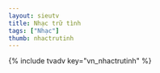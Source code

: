 ```yaml
---
layout: sieutv
title: Nhạc trữ tình
tags: ["Nhạc"]
thumb: nhactrutinh
---
```

{% include tvadv key="vn_nhactrutinh" %}
